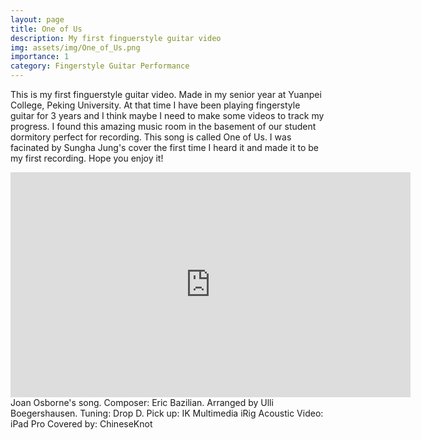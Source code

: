```yaml
---
layout: page
title: One of Us
description: My first finguerstyle guitar video
img: assets/img/One_of_Us.png
importance: 1
category: Fingerstyle Guitar Performance
---
```


This is my first finguerstyle guitar video. Made in my senior year at Yuanpei College, Peking University. At that time I have been playing fingerstyle guitar for 3 years and I think maybe I need to make some videos to track my progress. I found this amazing music room in the basement of our student dormitory perfect for recording. This song is called One of Us. I was facinated by Sungha Jung's cover the first time I heard it and made it to be my first recording. Hope you enjoy it! 

<iframe width="640" height="360" src="https://www.youtube.com/embed/JUPqAbiBCMo" title="YouTube video player" frameborder="0" allow="accelerometer; autoplay; clipboard-write; encrypted-media; gyroscope; picture-in-picture" allowfullscreen></iframe>
Joan Osborne's song. 
Composer: Eric Bazilian. 
Arranged by Ulli Boegershausen. 
Tuning: Drop D.
Pick up: IK Multimedia iRig Acoustic
Video: iPad Pro
Covered by: ChineseKnot


